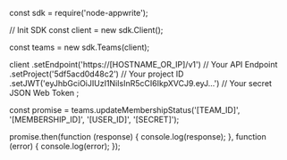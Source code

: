 const sdk = require('node-appwrite');

// Init SDK
const client = new sdk.Client();

const teams = new sdk.Teams(client);

client
    .setEndpoint('https://[HOSTNAME_OR_IP]/v1') // Your API Endpoint
    .setProject('5df5acd0d48c2') // Your project ID
    .setJWT('eyJhbGciOiJIUzI1NiIsInR5cCI6IkpXVCJ9.eyJ...') // Your secret JSON Web Token
;

const promise = teams.updateMembershipStatus('[TEAM_ID]', '[MEMBERSHIP_ID]', '[USER_ID]', '[SECRET]');

promise.then(function (response) {
    console.log(response);
}, function (error) {
    console.log(error);
});